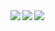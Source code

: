 <a href="https://github.com/Kiharaten/github-readme-stats">
  <img align="left" src="https://github-readme-stats.vercel.app/api?username=Kiharaten&count_private=true&show_icons=true&theme=dracula&card_width=100" />
  <img align="left" src="https://komarev.com/ghpvc/?username=Kiharaten&color=brightgreen" />
</a>
<a href="https://github.com/Kiharaten/github-readme-stats">
  <img align="left" src="https://github-readme-stats.vercel.app/api/top-langs/?username=Kiharaten&langs_count=4&theme=dracula" />
</a>
<!-- ![](https://komarev.com/ghpvc/?username=Kiharaten&color=brightgreen) -->

<!--
**Kiharaten/Kiharaten** is a ✨ _special_ ✨ repository because its `README.md` (this file) appears on your GitHub profile.

Here are some ideas to get you started:

- 🔭 I’m currently working on ...
- 🌱 I’m currently learning ...
- 👯 I’m looking to collaborate on ...
- 🤔 I’m looking for help with ...
- 💬 Ask me about ...
- 📫 How to reach me: ...
- 😄 Pronouns: ...
- ⚡ Fun fact: ...
-->

